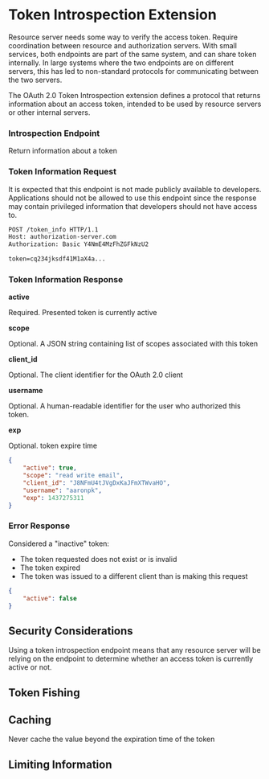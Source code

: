 # Token Introspection Extension

Resource server needs some way to verify the access token. Require coordination between resource and authorization servers. With small services, both endpoints are part of the same system, and can share token internally. In large systems where the two endpoints are on different servers, this has led to non-standard protocols for communicating between the two servers.

The OAuth 2.0 Token Introspection extension defines a protocol that returns information about an access token, intended to be used by resource servers or other internal servers.

### Introspection Endpoint

Return information about a token

### Token Information Request

It is expected that this endpoint is not made publicly available to developers. Applications should not be allowed to use this endpoint since the response may contain privileged information that developers should not have access to.

```txt
POST /token_info HTTP/1.1
Host: authorization-server.com
Authorization: Basic Y4NmE4MzFhZGFkNzU2

token=cq234jksdf41M1aX4a...
```
### Token Information Response

**active**

Required. Presented token is currently active

**scope**

Optional. A JSON string containing list of scopes associated with this token

**client_id**

Optional. The client identifier for the OAuth 2.0 client

**username**

Optional. A human-readable identifier for the user who authorized this token.

**exp**

Optional. token expire time

```json
{
    "active": true,
    "scope": "read write email",
    "client_id": "J8NFmU4tJVgDxKaJFmXTWvaHO",
    "username": "aaronpk",
    "exp": 1437275311
}
```

### Error Response

Considered a "inactive" token:

- The token requested does not exist or is invalid
- The token expired
- The token was issued to a different client than is making this request

```json
{
    "active": false
}
```

## Security Considerations

Using a token introspection endpoint means that any resource server will be relying on the endpoint to determine whether an access token is currently active or not.

## Token Fishing

## Caching

Never cache the value beyond the expiration time of the token

## Limiting Information